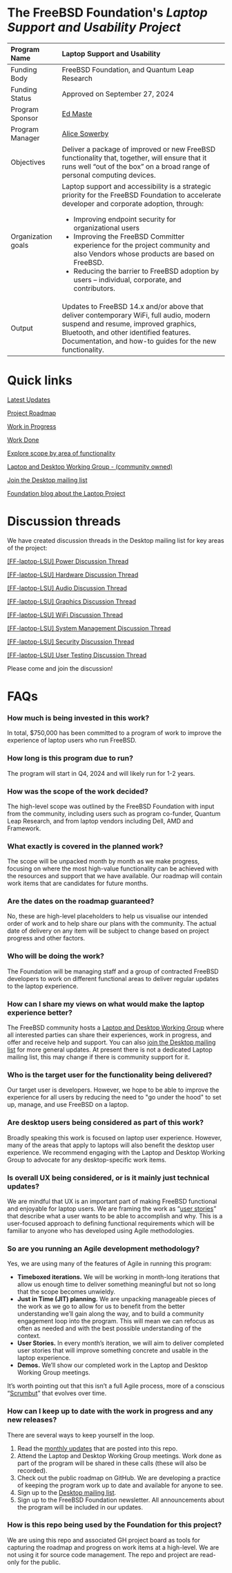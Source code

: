 # The FreeBSD Foundation's *Laptop Support and Usability Project*
| Program Name | Laptop Support and Usability |
| :---- | :---- |
| Funding Body | FreeBSD Foundation, and Quantum Leap Research |
| Funding Status | Approved on September 27, 2024 |
| Program Sponsor | [Ed Maste](https://github.com/emaste) |
| Program Manager | [Alice Sowerby](https://github.com/alice-sowerby) |
| Objectives | Deliver a package of improved or new FreeBSD functionality that, together, will ensure that it runs well “out of the box” on a broad range of personal computing devices. |
| Organization goals | Laptop support and accessibility is a strategic priority for the FreeBSD Foundation to accelerate developer and corporate adoption, through: <br/> <ul><li>Improving endpoint security for organizational users</li> <li>Improving the FreeBSD Committer experience for the project community and also Vendors whose products are based on FreeBSD.</li><li> Reducing the barrier to FreeBSD adoption by users – individual,  corporate, and contributors.</li> |
| Output | Updates to FreeBSD 14.x and/or above that deliver contemporary WiFi, full audio, modern suspend and resume, improved graphics, Bluetooth, and other identified features.  Documentation, and how-to guides for the new functionality.  |

# Quick links
[Latest Updates](https://github.com/FreeBSDFoundation/proj-laptop/tree/main/monthly-updates)

[Project Roadmap](https://github.com/FreeBSDFoundation/proj-laptop/blob/main/monthly-updates/Q1-2025-roadmap.pdf)

[Work in Progress](https://github.com/orgs/FreeBSDFoundation/projects/1/views/8)

[Work Done](https://github.com/orgs/FreeBSDFoundation/projects/1/views/9)

[Explore scope by area of functionality](https://github.com/orgs/FreeBSDFoundation/projects/1/views/3)

[Laptop and Desktop Working Group - (community owned)](https://wiki.freebsd.org/LaptopDesktopWorkingGroup)

[Join the Desktop mailing list](https://lists.freebsd.org/subscription/freebsd-desktop)

[Foundation blog about the Laptop Project](https://freebsdfoundation.org/blog/why-laptop-support-why-now-freebsds-strategic-move-toward-broader-adoption/)

# Discussion threads
We have created discussion threads in the Desktop mailing list for key areas of the project: 

[[FF-laptop-LSU] Power Discussion Thread](https://lists.freebsd.org/archives/freebsd-desktop/2025-March/005616.html)

[[FF-laptop-LSU] Hardware Discussion Thread](https://lists.freebsd.org/archives/freebsd-desktop/2025-March/005617.html)

[[FF-laptop-LSU] Audio Discussion Thread](https://lists.freebsd.org/archives/freebsd-desktop/2025-March/005618.html)

[[FF-laptop-LSU] Graphics Discussion Thread](https://lists.freebsd.org/archives/freebsd-desktop/2025-March/005619.html)

[[FF-laptop-LSU] WiFi Discussion Thread](https://lists.freebsd.org/archives/freebsd-desktop/2025-March/005620.html)

[[FF-laptop-LSU] System Management Discussion Thread](https://lists.freebsd.org/archives/freebsd-desktop/2025-March/005621.html)

[[FF-laptop-LSU] Security Discussion Thread](https://lists.freebsd.org/archives/freebsd-desktop/2025-March/005622.html)

[[FF-laptop-LSU] User Testing Discussion Thread](https://lists.freebsd.org/archives/freebsd-desktop/2025-March/005625.html)

Please come and join the discussion!

# FAQs

### How much is being invested in this work?

In total, $750,000 has been committed to a program of work to improve the experience of laptop users who run FreeBSD. 

### How long is this program due to run?

The program will start in Q4, 2024 and will likely run for 1-2 years.  

### How was the scope of the work decided? 

The high-level scope was outlined by the FreeBSD Foundation with input from the community, including users such as program co-funder, Quantum Leap Research, and from laptop vendors including Dell, AMD and Framework. 

### What exactly is covered in the planned work?   
The scope will be unpacked month by month as we make progress, focusing on where the most high-value functionality can be achieved with the resources and support that we have available. Our roadmap will contain work items that are candidates for future months. 

### Are the dates on the roadmap guaranteed?
No, these are high-level placeholders to help us visualise our intended order of work and to help share our plans with the community. The actual date of delivery on any item will be subject to change based on project progress and other factors. 

### Who will be doing the work?

The Foundation will be managing staff and a group of contracted FreeBSD developers to work on different functional areas to deliver regular updates to the laptop experience. 

### How can I share my views on what would make the laptop experience better?

The FreeBSD community hosts a [Laptop and Desktop Working Group](https://wiki.freebsd.org/LaptopDesktopWorkingGroup) where all interested parties can share their experiences, work in progress, and offer and receive help and support. You can also [join the Desktop mailing list](https://lists.freebsd.org/subscription/freebsd-desktop) for more general updates. At present there is not a dedicated Laptop mailing list, this may change if there is community support for it. 

### Who is the target user for the functionality being delivered?
Our target user is developers. However, we hope to be able to improve the experience for all users by reducing the need to "go under the hood" to set up, manage, and use FreeBSD on a laptop.

### Are desktop users being considered as part of this work?

Broadly speaking this work is focused on laptop user experience. However, many of the areas that apply to laptops will also benefit the desktop user experience. We recommend engaging with the Laptop and Desktop Working Group to advocate for any desktop-specific work items. 

### Is overall UX being considered, or is it mainly just technical updates?

We are mindful that UX is an important part of making FreeBSD functional and enjoyable for laptop users. We are framing the work as “[user stories](https://www.mountaingoatsoftware.com/agile/user-stories)” that describe what a user wants to be able to accomplish and why. This is a user-focused approach to defining functional requirements which will be familiar to anyone who has developed using Agile methodologies.

### So are you running an Agile development methodology?

Yes, we are using many of the features of Agile in running this program:

* **Timeboxed iterations.** We will be working in month-long iterations that allow us enough time to deliver something meaningful but not so long that the scope becomes unwieldy.   
* **Just in Time (JIT) planning.** We are unpacking manageable pieces of the work as we go to allow for us to benefit from the better understanding we’ll gain along the way, and to build a community engagement loop into the program. This will mean we can refocus as often as needed and with the best possible understanding of the context.   
* **User Stories.** In every month’s iteration, we will aim to deliver completed user stories that will improve something concrete and usable in the laptop experience.  
* **Demos.** We’ll show our completed work in the Laptop and Desktop Working Group meetings.

It’s worth pointing out that this isn’t a full Agile process, more of a conscious “[Scrumbut](https://t2informatik.de/en/smartpedia/scrumbut/)” that evolves over time.

### How can I keep up to date with the work in progress and any new releases?

There are several ways to keep yourself in the loop. 

1. Read the [monthly updates](monthly-updates) that are posted into this repo.
2. Attend the Laptop and Desktop Working Group meetings. Work done as part of the program will be shared in these calls (these will also be recorded).   
3. Check out the public roadmap on GitHub. We are developing a practice of keeping the program work up to date and available for anyone to see.
4. Sign up to the [Desktop mailing list](https://lists.freebsd.org/subscription/freebsd-desktop).
5. Sign up to the FreeBSD Foundation newsletter. All announcements about the program will be included in our updates.

### How is this repo being used by the Foundation for this project?
We are using this repo and associated GH project board as tools for capturing the roadmap and progress on work items at a high-level. We are not using it for source code management. The repo and project are read-only for the public.
